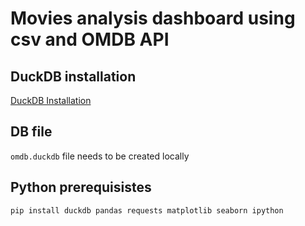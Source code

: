 # Movies analysis dashboard using csv and OMDB API
## DuckDB installation
[DuckDB Installation](https://duckdb.org/docs/installation/?version=stable&environment=cli&platform=macos&download_method=direct)
## DB file
`omdb.duckdb` file needs to be created locally
## Python prerequisistes
```
pip install duckdb pandas requests matplotlib seaborn ipython
```